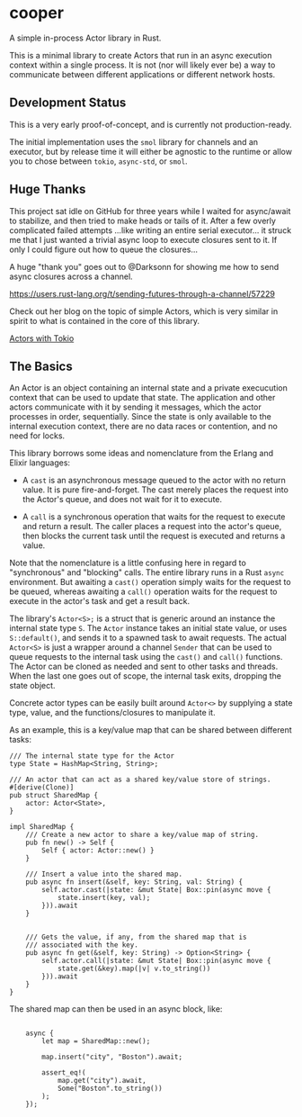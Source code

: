 # cooper

A simple in-process Actor library in Rust.

This is a minimal library to create Actors that run in an async execution context within a single process. It is not (nor will likely ever be) a way to communicate between different applications or different network hosts.

## Development Status

This is a very early proof-of-concept, and is currently not production-ready.

The initial implementation uses the `smol` library for channels and an executor, but by release time it will either be agnostic to the runtime or allow you to chose between `tokio`, `async-std`, or `smol`.

## Huge Thanks

This project sat idle on GitHub for three years while I waited for async/await to stabilize, and then tried to make heads or tails of it. After a few overly complicated failed attempts ...like writing an entire serial executor... it struck me that I just wanted a trivial async loop to execute closures sent to it. If only I could figure out how to queue the closures...

A huge "thank you" goes out to @Darksonn for showing me how to send async closures across a channel.

https://users.rust-lang.org/t/sending-futures-through-a-channel/57229

Check out her blog on the topic of simple Actors, which is very similar in spirit to what is contained in the core of this library.

[Actors with Tokio](https://ryhl.io/blog/actors-with-tokio/)

## The Basics

An Actor is an object containing an internal state and a private execucution context that can be used to update that state. The application and other actors communicate with it by sending it messages, which the actor processes in order, sequentially. Since the state is only available to the internal execution context, there are no data races or contention, and no need for locks.

This library borrows some ideas and nomenclature from the Erlang and Elixir languages:

 - A `cast` is an asynchronous message queued to the actor with no return value. It is pure fire-and-forget. The cast merely places the request into the Actor's queue, and does not wait for it to execute.

- A `call` is a synchronous operation that waits for the request to execute and return a result. The caller places a request into the actor's queue, then blocks the current task until the request is executed and returns a value.

Note that the nomenclature is a little confusing here in regard to "synchronous" and "blocking" calls. The entire library runs in a Rust `async` environment. But awaiting a `cast()` operation simply waits for the request to be queued, whereas awaiting a `call()` operation waits for the request to execute in the actor's task and get a result back.

The library's `Actor<S>;` is a struct that is generic around an instance the internal state type `S`. The `Actor` instance takes an initial state value, or uses `S::default()`, and sends it to a spawned task to await requests. The actual `Actor<S>` is just a wrapper around a channel `Sender` that can be used to queue requests to the internal task using the `cast()` and `call()` functions. The Actor can be cloned as needed and sent to other tasks and threads. When the last one goes out of scope, the internal task exits, dropping the state object.

Concrete actor types can be easily built around `Actor<>` by supplying a state type, value, and the functions/closures to manipulate it.

As an example, this is a key/value map that can be shared between different tasks:

```
/// The internal state type for the Actor
type State = HashMap<String, String>;

/// An actor that can act as a shared key/value store of strings.
#[derive(Clone)]
pub struct SharedMap {
    actor: Actor<State>,
}

impl SharedMap {
    /// Create a new actor to share a key/value map of string.
    pub fn new() -> Self {
        Self { actor: Actor::new() }
    }

    /// Insert a value into the shared map.
    pub async fn insert(&self, key: String, val: String) {
        self.actor.cast(|state: &mut State| Box::pin(async move {
            state.insert(key, val);
        })).await
    }


    /// Gets the value, if any, from the shared map that is
    /// associated with the key.
    pub async fn get(&self, key: String) -> Option<String> {
        self.actor.call(|state: &mut State| Box::pin(async move {
            state.get(&key).map(|v| v.to_string())
        })).await
    }
}
```

The shared map can then be used in an async block, like:

```

    async {
        let map = SharedMap::new();

        map.insert("city", "Boston").await;

        assert_eq!(
            map.get("city").await, 
            Some("Boston".to_string())
        );
    });
```




















